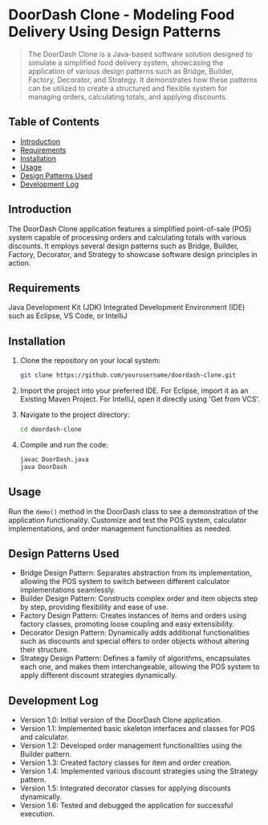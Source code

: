 # DoorDash Clone - Modeling Food Delivery Using Design Patterns
>The DoorDash Clone is a Java-based software solution designed to simulate a simplified food delivery system, showcasing the application of various design patterns such as Bridge, Builder, Factory, Decorator, and Strategy. It demonstrates how these patterns can be utilized to create a structured and flexible system for managing orders, calculating totals, and applying discounts.

## Table of Contents
- [Introduction](#introduction)
- [Requirements](#requirements)
- [Installation](#installation)
- [Usage](#usage)
- [Design Patterns Used](#design-patterns-used)
- [Development Log](#development-log)


## Introduction
The DoorDash Clone application features a simplified point-of-sale (POS) system capable of processing orders and calculating totals with various discounts. It employs several design patterns such as Bridge, Builder, Factory, Decorator, and Strategy to showcase software design principles in action.

## Requirements
Java Development Kit (JDK)
Integrated Development Environment (IDE) such as Eclipse, VS Code, or IntelliJ

## Installation
1. Clone the repository on your local system:
   ```sh
   git clone https://github.com/yourusername/doordash-clone.git

2. Import the project into your preferred IDE. For Eclipse, import it as an Existing Maven Project. For IntelliJ, open it directly using 'Get from VCS'.

3. Navigate to the project directory:
   ```sh
   cd doordash-clone
   
4. Compile and run the code:
   ```sh
   javac DoorDash.java
   java DoorDash
   
## Usage
Run the `demo()` method in the DoorDash class to see a demonstration of the application functionality.
Customize and test the POS system, calculator implementations, and order management functionalities as needed.

## Design Patterns Used
- Bridge Design Pattern: Separates abstraction from its implementation, allowing the POS system to switch between different calculator implementations seamlessly.
- Builder Design Pattern: Constructs complex order and item objects step by step, providing flexibility and ease of use.
- Factory Design Pattern: Creates instances of items and orders using factory classes, promoting loose coupling and easy extensibility.
- Decorator Design Pattern: Dynamically adds additional functionalities such as discounts and special offers to order objects without altering their structure.
- Strategy Design Pattern: Defines a family of algorithms, encapsulates each one, and makes them interchangeable, allowing the POS system to apply different discount strategies dynamically.

## Development Log
- Version 1.0: Initial version of the DoorDash Clone application.
- Version 1.1: Implemented basic skeleton interfaces and classes for POS and calculator.
- Version 1.2: Developed order management functionalities using the Builder pattern.
- Version 1.3: Created factory classes for item and order creation.
- Version 1.4: Implemented various discount strategies using the Strategy pattern.
- Version 1.5: Integrated decorator classes for applying discounts dynamically.
- Version 1.6: Tested and debugged the application for successful execution.
